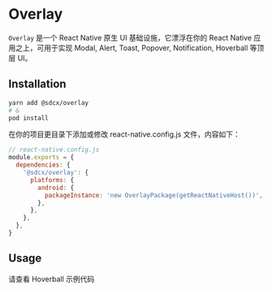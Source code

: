 # Overlay

`Overlay` 是一个 React Native 原生 UI 基础设施，它漂浮在你的 React Native 应用之上，可用于实现 Modal, Alert, Toast, Popover, Notification, Hoverball 等顶层 UI。

## Installation

```bash
yarn add @sdcx/overlay
# &
pod install
```

在你的项目更目录下添加或修改 react-native.config.js 文件，内容如下：

```js
// react-native.config.js
module.exports = {
  dependencies: {
    '@sdcx/overlay': {
      platforms: {
        android: {
          packageInstance: 'new OverlayPackage(getReactNativeHost())',
        },
      },
    },
  },
}
```

## Usage

请查看 Hoverball 示例代码
